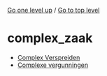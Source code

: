 <!-- generated by markdown-notes-tree -->

<!-- upward navigation links generated by markdown-notes-tree start here -->

[Go one level up](../SUMMARY.md) / [Go to top level](../../../SUMMARY.md)

<!-- upward navigation links generated by markdown-notes-tree end here -->

# complex_zaak

<!-- optional markdown-notes-tree directory description starts here -->

<!-- optional markdown-notes-tree directory description ends here -->

- [Complex Verspreiden](complex_verspreiden.md)
- [Complexe vergunningen](README.md)
